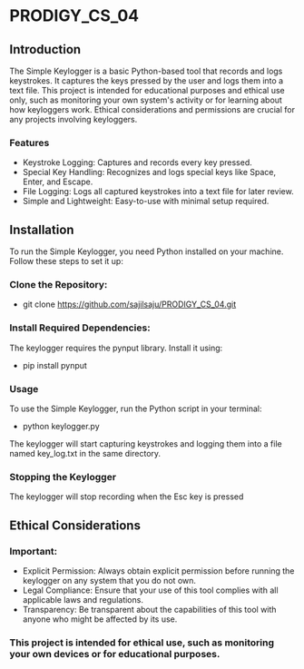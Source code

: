 # PRODIGY_CS_04
## Introduction
The Simple Keylogger is a basic Python-based tool that records and logs keystrokes. It captures the keys pressed by the user and logs them into a text file. This project is intended for educational purposes and ethical use only, such as monitoring your own system's activity or for learning about how keyloggers work. Ethical considerations and permissions are crucial for any projects involving keyloggers.

### Features
- Keystroke Logging: Captures and records every key pressed.
- Special Key Handling: Recognizes and logs special keys like Space, Enter, and Escape.
- File Logging: Logs all captured keystrokes into a text file for later review.
- Simple and Lightweight: Easy-to-use with minimal setup required.
## Installation
To run the Simple Keylogger, you need Python installed on your machine. Follow these steps to set it up:

### Clone the Repository:
- git clone https://github.com/sajilsaju/PRODIGY_CS_04.git

### Install Required Dependencies:
The keylogger requires the pynput library. Install it using:
- pip install pynput

### Usage
To use the Simple Keylogger, run the Python script in your terminal:
- python keylogger.py

The keylogger will start capturing keystrokes and logging them into a file named key_log.txt in the same directory.

### Stopping the Keylogger
The keylogger will stop recording when the Esc key is pressed


## Ethical Considerations
### Important:

- Explicit Permission: Always obtain explicit permission before running the keylogger on any system that you do not own.
- Legal Compliance: Ensure that your use of this tool complies with all applicable laws and regulations.
- Transparency: Be transparent about the capabilities of this tool with anyone who might be affected by its use.
### This project is intended for ethical use, such as monitoring your own devices or for educational purposes.
